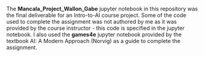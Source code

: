 The **Mancala_Project_Wallon_Gabe** jupyter notebook in this repository was the final deliverable for an Intro-to-AI course project.
Some of the code used to complete the assignment was not authored by me as it was provided by the course instructor - this code is specified in the jupyter notebook. I also used the **games4e** jupyter notebook provided by the textbook AI: A Modern Approach (Norvig) as a guide to complete the assignment. 
